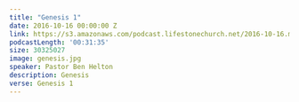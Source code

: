```yaml
---
title: "Genesis 1"
date: 2016-10-16 00:00:00 Z
link: https://s3.amazonaws.com/podcast.lifestonechurch.net/2016-10-16.mp3
podcastLength: '00:31:35'
size: 30325027
image: genesis.jpg
speaker: Pastor Ben Helton
description: Genesis
verse: Genesis 1
---
```

